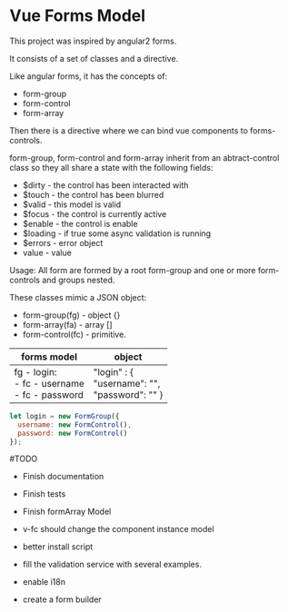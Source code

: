 # Vue Forms Model

This project was inspired by angular2 forms.

It consists of a set of classes and a directive.

Like angular forms, it has the concepts of:

* form-group
* form-control
* form-array

Then there is a directive where we can bind vue components to forms-controls.

form-group, form-control and form-array inherit from an abtract-control class so they all share a state with the following fields:

* $dirty - the control has been interacted with
* $touch - the control has been blurred
* $valid - this model is valid
* $focus - the control is currently active
* $enable - the control is enable
* $loading - if true some async validation is running
* $errors - error object
* value - value

Usage: All form are formed by a root form-group and one or more form-controls and groups nested.

These classes mimic a JSON object:

* form-group(fg) - object {}
* form-array(fa) - array []
* form-control(fc) - primitive.

| forms model                                            | object                                                   |
| ------------------------------------------------------ | -------------------------------------------------------- |
| fg - login:<br/> - fc - username <br/> - fc - password | "login" : { <br/> "username": "", <br/> "password": "" } |

```javascript
let login = new FormGroup({
  username: new FormControl(),
  password: new FormControl()
});
```

#TODO

* Finish documentation

* Finish tests

* Finish formArray Model

* v-fc should change the component instance model

* better install script

* fill the validation service with several examples.

* enable i18n

* create a form builder
